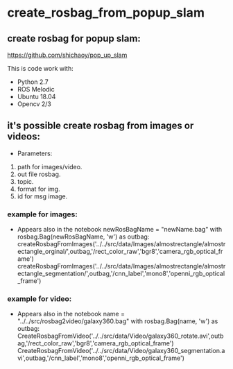 # create_rosbag_from_popup_slam

## create rosbag for popup slam:
https://github.com/shichaoy/pop_up_slam

This is code work with:
* Python 2.7
* ROS Melodic
* Ubuntu 18.04
* Opencv 2/3

## it's possible create rosbag from images or videos:
* Parameters:
1. path for images/video.
2. out file rosbag.
3. topic.
4. format for img.
5. id for msg image.

### example for images:
* Appears also in the notebook 
newRosBagName = "newName.bag"
  with rosbag.Bag(newRosBagName, 'w') as outbag:      createRosbagFromImages('../../src/data/Images/almostrectangle/almostrectangle_orginal/',outbag,'/rect_color_raw','bgr8','camera_rgb_optical_frame')    createRosbagFromImages('../../src/data/Images/almostrectangle/almostrectangle_segmentation/',outbag,'/cnn_label','mono8','openni_rgb_optical_frame')    
  
### example for video:
* Appears also in the notebook 
name = "../../src/rosbag2video/galaxy360.bag"
with rosbag.Bag(name, 'w') as outbag:
    CreateRosbagFromVideo('../../src/data/Video/galaxy360_rotate.avi',outbag,'/rect_color_raw','bgr8','camera_rgb_optical_frame')
    CreateRosbagFromVideo('../../src/data/Video/galaxy360_segmentation.avi',outbag,'/cnn_label','mono8','openni_rgb_optical_frame')    
